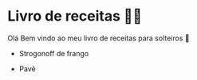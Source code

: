 # Livro de receitas :man_cook:

Olá Bem vindo ao meu livro de receitas para solteiros :wave:

- Strogonoff de frango

- Pavê
